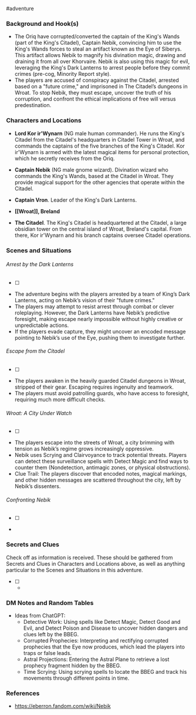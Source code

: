  #adventure 

### Background and Hook(s)

* The Oriq have corrupted/converted the captain of the King's Wands (part of the King's Citadel), Captain Nebik, convincing him to use the King's Wands forces to steal an artifact known as the Eye of Siberys. This artifact allows Nebik to magnify his divination magic, drawing and draining it from all over Khorvaire. Nebik is also using this magic for evil, leveraging the King's Dark Lanterns to arrest people before they commit crimes (pre-cog, Minority Report style).
* The players are accused of conspiracy against the Citadel, arrested based on a "future crime," and imprisoned in The Citadel’s dungeons in Wroat. To stop Nebik, they must escape, uncover the truth of his corruption, and confront the ethical implications of free will versus predestination.

### Characters and Locations

* **Lord Kor ir'Wynarn** (NG male human commander). He runs the King's Citadel from the Citadel's headquarters in Citadel Tower in Wroat, and commands the captains of the five branches of the King's Citadel. Kor ir'Wynarn is armed with the latest magical items for personal protection, which he secretly receives from the Oriq.
* **Captain Nebik** (NG male gnome wizard). Divination wizard who commands the King's Wands, based at the Citadel in Wroat. They provide magical support for the other agencies that operate within the Citadel.
* **Captain Vron**. Leader of the King's Dark Lanterns.

* **[[Wroat]], Breland**
* **The Citadel**. The King's Citadel is headquartered at the Citadel, a large obsidian tower on the central island of Wroat, Breland's capital. From there, Kor ir'Wynarn and his branch captains oversee Citadel operations.

### Scenes and Situations

###### Arrest by the Dark Lanterns
 - [ ] 
- The adventure begins with the players arrested by a team of King’s Dark Lanterns, acting on Nebik’s vision of their "future crimes."
- The players may attempt to resist arrest through combat or clever roleplaying. However, the Dark Lanterns have Nebik’s predictive foresight, making escape nearly impossible without highly creative or unpredictable actions.
- If the players evade capture, they might uncover an encoded message pointing to Nebik’s use of the Eye, pushing them to investigate further.

###### Escape from the Citadel
 - [ ] 
- The players awaken in the heavily guarded Citadel dungeons in Wroat, stripped of their gear. Escaping requires ingenuity and teamwork.
- The players must avoid patrolling guards, who have access to foresight, requiring much more difficult checks.

###### Wroat: A City Under Watch
 - [ ] 
- The players escape into the streets of Wroat, a city brimming with tension as Nebik’s regime grows increasingly oppressive.
- Nebik uses Scrying and Clairvoyance to track potential threats. Players can detect these surveillance spells with Detect Magic and find ways to counter them (Nondetection, antimagic zones, or physical obstructions).
- Clue Trail: The players discover that encoded notes, magical markings, and other hidden messages are scattered throughout the city, left by Nebik’s dissenters.


###### Confronting Nebik
 - [ ] 
- 

### Secrets and Clues
Check off as information is received. These should be gathered from Secrets and Clues in Characters and Locations above, as well as anything particular to the Scenes and Situations in this adventure.

 - [ ] -

### DM Notes and Random Tables

- Ideas from ChatGPT:
	- Detective Work: Using spells like Detect Magic, Detect Good and Evil, and Detect Poison and Disease to uncover hidden dangers and clues left by the BBEG.
	- Corrupted Prophecies: Interpreting and rectifying corrupted prophecies that the Eye now produces, which lead the players into traps or false leads.
	- Astral Projections: Entering the Astral Plane to retrieve a lost prophecy fragment hidden by the BBEG.
	- Time Scrying: Using scrying spells to locate the BBEG and track his movements through different points in time.

### References

- https://eberron.fandom.com/wiki/Nebik
